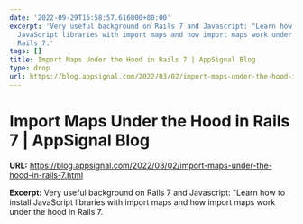 ```yaml
---
date: '2022-09-29T15:58:57.616000+00:00'
excerpt: 'Very useful background on Rails 7 and Javascript: "Learn how to install
  JavaScript libraries with import maps and how import maps work under the hood in
  Rails 7.'
tags: []
title: Import Maps Under the Hood in Rails 7 | AppSignal Blog
type: drop
url: https://blog.appsignal.com/2022/03/02/import-maps-under-the-hood-in-rails-7.html
---
```


# Import Maps Under the Hood in Rails 7 | AppSignal Blog

**URL:** https://blog.appsignal.com/2022/03/02/import-maps-under-the-hood-in-rails-7.html

**Excerpt:** Very useful background on Rails 7 and Javascript: "Learn how to install JavaScript libraries with import maps and how import maps work under the hood in Rails 7.
